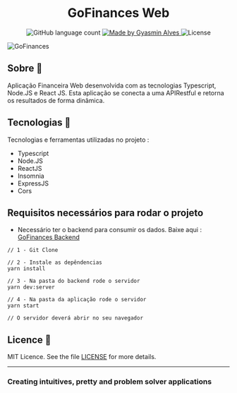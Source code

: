 


<h1 align="center">
  GoFinances Web
</h1>


<p align="center">
  <img alt="GitHub language count" src="https://img.shields.io/github/languages/count/GyAlves/GoFinances-Web" />

  <a href="https://www.linkedin.com/in/gyasmin-assun%C3%A7%C3%A3o-223417180/">
    <img alt="Made by Gyasmin Alves" src="https://img.shields.io/badge/made%20by-Gyasmin%20Alves-blue">
  </a>

 <img alt="License" src="https://img.shields.io/github/license/GyAlves/GoFinances-Web?color=blue">

</p>

<img alt="GoFinances" src="https://ik.imagekit.io/am6iypeh5w/GoFinances_4QlewH1o8.png">


##  Sobre  📖
Aplicação Financeira Web desenvolvida com as tecnologias Typescript, Node.JS e React JS. Esta aplicação se conecta a uma APIRestful e 
retorna os resultados de forma dinâmica. 

## Tecnologias  📱 
Tecnologias e ferramentas utilizadas no projeto :
- Typescript
- Node.JS
- ReactJS
- Insomnia
- ExpressJS
- Cors

 ## Requisitos necessários para rodar o projeto 
 - Necessário ter o backend para consumir os dados. Baixe aqui : <a href="https://github.com/GyAlves/GoFinances-Backend">GoFinances Backend</a>
    
  ```   
  // 1 - Git Clone
  
  // 2 - Instale as depêndencias
  yarn install
  
  // 3 - Na pasta do backend rode o servidor 
  yarn dev:server
  
  // 4 - Na pasta da aplicação rode o servidor
  yarn start
  
  // O servidor deverá abrir no seu navegador

```


##  Licence :memo:

MIT Licence. See the file [LICENSE](LICENSE.md) for more details.

---

### Creating intuitives, pretty and problem solver applications
